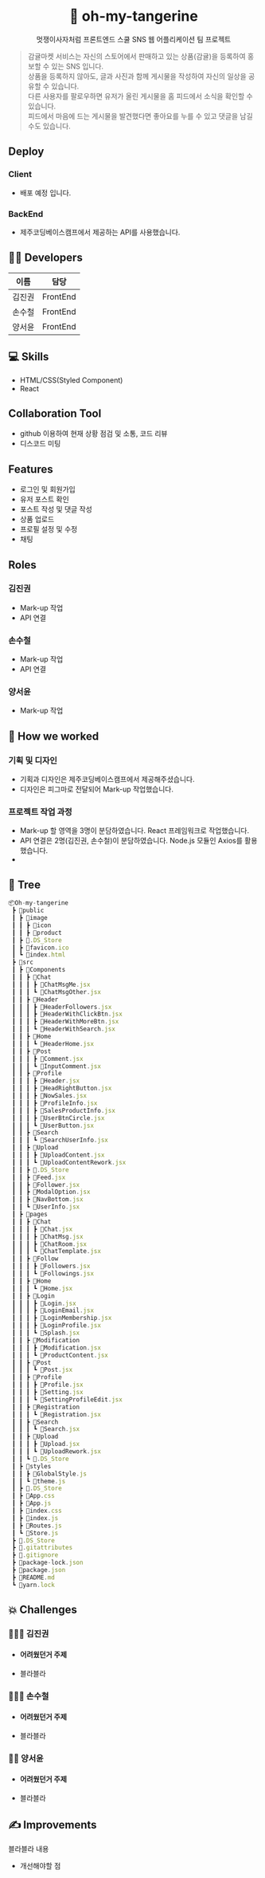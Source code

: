 <div align="center">
  <h1>🍊 oh-my-tangerine</h1>
  <p>멋쟁이사자처럼 프론트엔드 스쿨 SNS 웹 어플리케이션 팀 프로젝트</p>
</div>

> 감귤마켓 서비스는 자신의 스토어에서 판매하고 있는 상품(감귤)을 등록하여 홍보할 수 있는 SNS 입니다. <br> 상품을 등록하지 않아도, 글과 사진과 함께 게시물을 작성하여 자신의 일상을 공유할 수 있습니다. <br> 다른 사용자를 팔로우하면 유저가 올린 게시물을 홈 피드에서 소식을 확인할 수 있습니다. <br> 피드에서 마음에 드는 게시물을 발견했다면 좋아요를 누를 수 있고 댓글을 남길 수도 있습니다.
 
## Deploy

### Client
- 배포 예정 입니다.
### BackEnd
- 제주코딩베이스캠프에서 제공하는 API를 사용했습니다. 


## 👩‍💻 Developers
|이름|담당|
|:---:|:---:|
|김진권|FrontEnd|
|손수철|FrontEnd|
|양서윤|FrontEnd|

## 💻 Skills
 * HTML/CSS(Styled Component)
 * React

## Collaboration Tool 
- github 이용하여 현재 상황 점검 및 소통, 코드 리뷰
- 디스코드 미팅

## Features
- 로그인 및 회원가입
- 유저 포스트 확인 
- 포스트 작성 및 댓글 작성
- 상품 업로드 
- 프로필 설정 및 수정
- 채팅

## Roles

### 김진권
- Mark-up 작업
- API 연결

### 손수철
- Mark-up 작업
- API 연결

### 양서윤
- Mark-up 작업

## 💼 How we worked
### 기획 및 디자인
- 기획과 디자인은 제주코딩베이스캠프에서 제공해주셨습니다.
- 디자인은 피그마로 전달되어 Mark-up 작업했습니다.

### 프로젝트 작업 과정
- Mark-up 할 영역을 3명이 분담하였습니다. React 프레임워크로 작업했습니다.
- API 연결은 2명(김진권, 손수철)이 분담하였습니다. Node.js 모듈인 Axios를 활용했습니다.
- 

## 🌳 Tree
```js
📦Oh-my-tangerine
 ┣ 📂public
 ┃ ┣ 📂image
 ┃ ┃ ┣ 📂icon
 ┃ ┃ ┣ 📂product
 ┃ ┣ 📜.DS_Store
 ┃ ┣ 📜favicon.ico
 ┃ ┗ 📜index.html
 ┣ 📂src
 ┃ ┣ 📂Components
 ┃ ┃ ┣ 📂Chat
 ┃ ┃ ┃ ┣ 📜ChatMsgMe.jsx
 ┃ ┃ ┃ ┗ 📜ChatMsgOther.jsx
 ┃ ┃ ┣ 📂Header
 ┃ ┃ ┃ ┣ 📜HeaderFollowers.jsx
 ┃ ┃ ┃ ┣ 📜HeaderWithClickBtn.jsx
 ┃ ┃ ┃ ┣ 📜HeaderWithMoreBtn.jsx
 ┃ ┃ ┃ ┗ 📜HeaderWithSearch.jsx
 ┃ ┃ ┣ 📂Home
 ┃ ┃ ┃ ┗ 📜HeaderHome.jsx
 ┃ ┃ ┣ 📂Post
 ┃ ┃ ┃ ┣ 📜Comment.jsx
 ┃ ┃ ┃ ┗ 📜InputComment.jsx
 ┃ ┃ ┣ 📂Profile
 ┃ ┃ ┃ ┣ 📜Header.jsx
 ┃ ┃ ┃ ┣ 📜HeadRightButton.jsx
 ┃ ┃ ┃ ┣ 📜NowSales.jsx
 ┃ ┃ ┃ ┣ 📜ProfileInfo.jsx
 ┃ ┃ ┃ ┣ 📜SalesProductInfo.jsx
 ┃ ┃ ┃ ┣ 📜UserBtnCircle.jsx
 ┃ ┃ ┃ ┗ 📜UserButton.jsx
 ┃ ┃ ┣ 📂Search
 ┃ ┃ ┃ ┗ 📜SearchUserInfo.jsx
 ┃ ┃ ┣ 📂Upload
 ┃ ┃ ┃ ┣ 📜UploadContent.jsx
 ┃ ┃ ┃ ┗ 📜UploadContentRework.jsx
 ┃ ┃ ┣ 📜.DS_Store
 ┃ ┃ ┣ 📜Feed.jsx
 ┃ ┃ ┣ 📜Follower.jsx
 ┃ ┃ ┣ 📜ModalOption.jsx
 ┃ ┃ ┣ 📜NavBottom.jsx
 ┃ ┃ ┗ 📜UserInfo.jsx
 ┃ ┣ 📂pages
 ┃ ┃ ┣ 📂Chat
 ┃ ┃ ┃ ┣ 📜Chat.jsx
 ┃ ┃ ┃ ┣ 📜ChatMsg.jsx
 ┃ ┃ ┃ ┣ 📜ChatRoom.jsx
 ┃ ┃ ┃ ┗ 📜ChatTemplate.jsx
 ┃ ┃ ┣ 📂Follow
 ┃ ┃ ┃ ┣ 📜Followers.jsx
 ┃ ┃ ┃ ┗ 📜Followings.jsx
 ┃ ┃ ┣ 📂Home
 ┃ ┃ ┃ ┗ 📜Home.jsx
 ┃ ┃ ┣ 📂Login
 ┃ ┃ ┃ ┣ 📜Login.jsx
 ┃ ┃ ┃ ┣ 📜LoginEmail.jsx
 ┃ ┃ ┃ ┣ 📜LoginMembership.jsx
 ┃ ┃ ┃ ┣ 📜LoginProfile.jsx
 ┃ ┃ ┃ ┗ 📜Splash.jsx
 ┃ ┃ ┣ 📂Modification
 ┃ ┃ ┃ ┣ 📜Modification.jsx
 ┃ ┃ ┃ ┗ 📜ProductContent.jsx
 ┃ ┃ ┣ 📂Post
 ┃ ┃ ┃ ┗ 📜Post.jsx
 ┃ ┃ ┣ 📂Profile
 ┃ ┃ ┃ ┣ 📜Profile.jsx
 ┃ ┃ ┃ ┣ 📜Setting.jsx
 ┃ ┃ ┃ ┗ 📜SettingProfileEdit.jsx
 ┃ ┃ ┣ 📂Registration
 ┃ ┃ ┃ ┗ 📜Registration.jsx
 ┃ ┃ ┣ 📂Search
 ┃ ┃ ┃ ┗ 📜Search.jsx
 ┃ ┃ ┣ 📂Upload
 ┃ ┃ ┃ ┣ 📜Upload.jsx
 ┃ ┃ ┃ ┗ 📜UploadRework.jsx
 ┃ ┃ ┗ 📜.DS_Store
 ┃ ┣ 📂styles
 ┃ ┃ ┣ 📜GlobalStyle.js
 ┃ ┃ ┗ 📜theme.js
 ┃ ┣ 📜.DS_Store
 ┃ ┣ 📜App.css
 ┃ ┣ 📜App.js
 ┃ ┣ 📜index.css
 ┃ ┣ 📜index.js
 ┃ ┣ 📜Routes.js
 ┃ ┗ 📜Store.js
 ┣ 📜.DS_Store
 ┣ 📜.gitattributes
 ┣ 📜.gitignore
 ┣ 📜package-lock.json
 ┣ 📜package.json
 ┣ 📜README.md
 ┗ 📜yarn.lock
```

## 💥 Challenges

### 👨🏻‍💻 김진권
-  #### 어려웠던거 주제
- 블라블라 

### 👨🏻‍💻 손수철
-  #### 어려웠던거 주제
- 블라블라 

### 👩‍💻 양서윤
-  #### 어려웠던거 주제
- 블라블라 

## ✍️ Improvements
블라블라 내용
- 개선해야할 점

